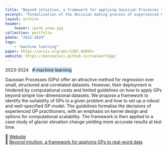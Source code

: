 ```yaml
---
title: "Beyond intuition, a framework for applying Gaussian Processes to real-word data"
excerpt: "Formalisation of the decision making process of experienced Gaussian Processes users with an emphasis on kernel design and computational scalability"
layout: archive
header:
    teaser: /pink_snow.jpg
collection: portfolio
pdate: "2022-2024"
tags:
    - "machine learning"
paper: https://arxiv.org/abs/2307.03093>
website: https://kenzaxtazi.github.io/realworldgp/
---
```


2023-2024 &nbsp; <span style = "background-color:#C6DEF1"># machine learning</span>

Gaussian Processes (GPs) offer an attractive method for regression over small, structured and correlated datasets. However, their deployment is hindered by computational costs and limited guidelines on how to apply GPs beyond simple low-dimensional datasets. We propose a framework to identify the suitability of GPs to a given problem and how to set up a robust and well-specified GP model. The guidelines formalise the decisions of experienced GP practitioners, with an emphasis on kernel design and options for computational scalability. The framework is then applied to a case study of glacier elevation change yielding more accurate results at test time.

🔗 [Website](https://kenzaxtazi.github.io/realworldgp/) \
📄 [Beyond intuition, a framework for applying GPs to real-word data](https://arxiv.org/abs/2307.03093)
